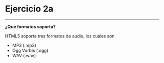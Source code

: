 # Ejercicio 2a
---

**¿Que formatos soporta?**

HTML5 soporta tres formatos de audio, los cuales son:

<ul>
    <li>MP3 (.mp3)</li>
    <li>Ogg Vorbis (.ogg)</li>
    <li>WAV (.wav)</li>
</ul>

